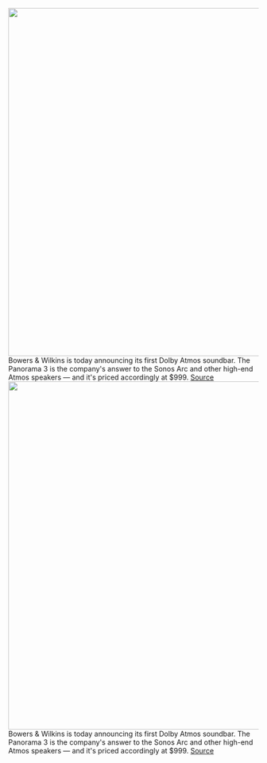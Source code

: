 <img src='https://cdn.vox-cdn.com/thumbor/1nVqyrcYtkU5NYx0Vc-2NdO0ZtA=/0x0:2034x1273/1200x800/filters:focal(805x714:1129x1038)/cdn.vox-cdn.com/uploads/chorus_image/image/70574592/BW1.0.jpg' width='700px' /><br/>
Bowers & Wilkins is today announcing its first Dolby Atmos soundbar. The Panorama 3 is the company's answer to the Sonos Arc and other high-end Atmos speakers — and it's priced accordingly at $999.
<a href='https://www.theverge.com/2022/3/3/22957586/bowers-wilkins-panorama-3-dolby-atmos-soundbar-announced'> Source <a/><img src='https://cdn.vox-cdn.com/thumbor/1nVqyrcYtkU5NYx0Vc-2NdO0ZtA=/0x0:2034x1273/1200x800/filters:focal(805x714:1129x1038)/cdn.vox-cdn.com/uploads/chorus_image/image/70574592/BW1.0.jpg' width='700px' /><br/>
Bowers & Wilkins is today announcing its first Dolby Atmos soundbar. The Panorama 3 is the company's answer to the Sonos Arc and other high-end Atmos speakers — and it's priced accordingly at $999.
<a href='https://www.theverge.com/2022/3/3/22957586/bowers-wilkins-panorama-3-dolby-atmos-soundbar-announced'> Source <a/>